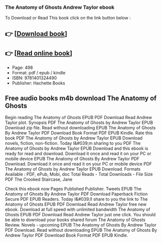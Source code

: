 ### The Anatomy of Ghosts Andrew Taylor ebook

To Download or Read This book click on the link button below :

## 👉  [**[Download book](http://filesbooks.info/download.php?group=book&from=github.com&id=717625&lnk=1079 "Download book")**]

## 👉  [**[Read online book](http://filesbooks.info/download.php?group=book&from=github.com&id=717625&lnk=1079 "Read online book")**]


* Page: 498
* Format: pdf / epub / kindle
* ISBN: 9781401324490
* Publisher: Hachette Books



## Free audio books m4b download The Anatomy of Ghosts


Begin reading The Anatomy of Ghosts EPUB PDF Download Read Andrew Taylor plot. Synopsis PDF The Anatomy of Ghosts by Andrew Taylor EPUB Download zip file. Read without downloading EPUB The Anatomy of Ghosts By Andrew Taylor PDF Download Book Format PDF EPUB Kindle. Rate this book PDF The Anatomy of Ghosts by Andrew Taylor EPUB Download novels, fiction, non-fiction. Today I&amp;#039;m sharing to you PDF The Anatomy of Ghosts by Andrew Taylor EPUB Download and this ebook is ready for read and download. Download it once and read it on your PC or mobile device EPUB The Anatomy of Ghosts By Andrew Taylor PDF Download. Download it once and read it on your PC or mobile device PDF The Anatomy of Ghosts by Andrew Taylor EPUB Download. Formats Available : PDF, ePub, Mobi, doc Total Reads - Total Downloads - File Size PDF The Crooked Staircase, Jane

Check this ebook now Pages Published Publisher. Tweets EPUB The Anatomy of Ghosts By Andrew Taylor PDF Download Paperback Fiction Secure PDF EPUB Readers. Today I&amp;#039;ll share to you the link to The Anatomy of Ghosts EPUB PDF Download Read Andrew Taylor free new ebook. Download at full speed with unlimited bandwidth The Anatomy of Ghosts EPUB PDF Download Read Andrew Taylor just one click. You should be able to download your books shared forum The Anatomy of Ghosts Review. Novels - upcoming EPUB The Anatomy of Ghosts By Andrew Taylor PDF Download. Read without downloading EPUB The Anatomy of Ghosts By Andrew Taylor PDF Download Book Format PDF EPUB Kindle.





